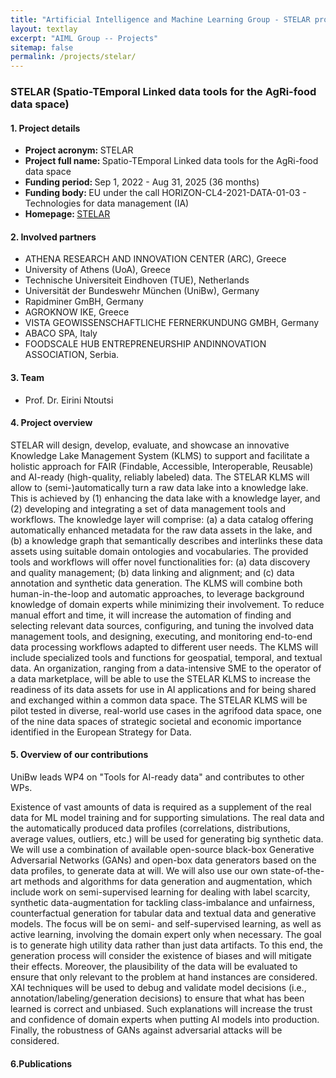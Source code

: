 ```yaml
---
title: "Artificial Intelligence and Machine Learning Group - STELAR project"
layout: textlay
excerpt: "AIML Group -- Projects"
sitemap: false
permalink: /projects/stelar/
---
```


### STELAR (Spatio-TEmporal Linked data tools for the AgRi-food data space)

#### 1. Project details
- <b>Project acronym: </b> STELAR 
- <b>Project full name: </b> Spatio-TEmporal Linked data tools for the AgRi-food data space
- <b>Funding period: </b> Sep 1, 2022 - Aug 31, 2025 (36 months)
- <b>Funding body: </b> EU under the call HORIZON-CL4-2021-DATA-01-03 - Technologies for data management (IA)
- <b>Homepage: </b> <a href="https://stelar-project.eu/" target="_new"> STELAR </a>

#### 2. Involved partners
- ATHENA RESEARCH AND INNOVATION CENTER (ARC), Greece
- University of Athens (UoA), Greece
- Technische Universiteit Eindhoven (TUE), Netherlands
- Universität der Bundeswehr München (UniBw), Germany
- Rapidminer GmBH, Germany
- AGROKNOW IKE, Greece
- VISTA GEOWISSENSCHAFTLICHE FERNERKUNDUNG GMBH, Germany
- ABACO SPA, Italy
- FOODSCALE HUB ENTREPRENEURSHIP ANDINNOVATION ASSOCIATION, Serbia.

#### 3. Team
- Prof. Dr. Eirini Ntoutsi


#### 4. Project overview
STELAR will design, develop, evaluate, and showcase an innovative Knowledge Lake Management System (KLMS) to support and facilitate a holistic approach for FAIR (Findable, Accessible, Interoperable, Reusable) and AI-ready (high-quality, reliably labeled) data. The STELAR KLMS will allow to (semi-)automatically turn a raw data lake into a knowledge lake. This is achieved by (1) enhancing the data lake with a knowledge layer, and (2) developing and integrating a set of data management tools and workflows. The knowledge layer will comprise: (a) a data catalog offering automatically enhanced metadata for the raw data assets in the lake, and (b) a knowledge graph that semantically describes and interlinks these data assets using suitable domain ontologies and vocabularies. The provided tools and workflows will offer novel functionalities for: (a) data discovery and quality management; (b) data linking and alignment; and (c) data annotation and synthetic data generation. The KLMS will combine both human-in-the-loop and automatic approaches, to leverage background knowledge of domain experts while minimizing their involvement. To reduce manual effort and time, it will increase the automation of finding and selecting relevant data sources, configuring, and tuning the involved data management tools, and designing, executing, and monitoring end-to-end data processing workflows adapted to different user needs. The KLMS will include specialized tools and functions for geospatial, temporal, and textual data. An organization, ranging from a data-intensive SME to the operator of a data marketplace, will be able to use the STELAR KLMS to increase the readiness of its data assets for use in AI applications and for being shared and exchanged within a common data space. The STELAR KLMS will be pilot tested in diverse, real-world use cases in the agrifood data space, one of the nine data spaces of strategic societal and economic importance identified in the European Strategy for Data.

#### 5. Overview of our contributions
UniBw leads WP4 on "Tools for AI-ready data" and contributes to other WPs.

Existence of vast amounts of data is required as a supplement of the real data for ML model training and for supporting simulations. The real data and the automatically produced data profiles (correlations, distributions, average values, outliers, etc.) will be used for generating big synthetic data. We will use a combination of available open-source black-box Generative Adversarial Networks (GANs) and open-box data generators based on the data profiles, to generate data at will. We will also use our own state-of-the-art methods and algorithms for data generation and augmentation, which include work on semi-supervised learning for dealing with label scarcity, synthetic data-augmentation for tackling class-imbalance and unfairness, counterfactual generation for tabular data and textual data and generative models. The focus will be on semi- and self-supervised learning, as well as active learning, involving the domain expert only when necessary. The goal is to generate high utility data rather than just data artifacts. To this end, the generation process will consider the existence of biases and will mitigate their effects. Moreover, the plausibility of the data will be evaluated to ensure that only relevant to the problem at hand instances are considered. XAI techniques will be used to debug and validate model decisions (i.e., annotation/labeling/generation decisions) to ensure that what has been learned is correct and unbiased. Such explanations will increase the trust and confidence of domain experts when putting AI models into production. Finally, the robustness of GANs against adversarial attacks will be considered.

#### 6.Publications
